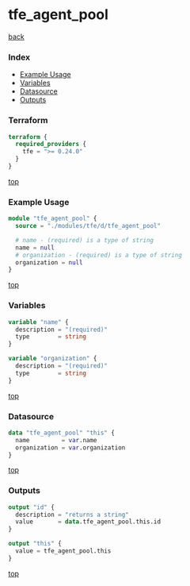 # tfe_agent_pool

[back](../tfe.md)

### Index

- [Example Usage](#example-usage)
- [Variables](#variables)
- [Datasource](#datasource)
- [Outputs](#outputs)

### Terraform

```terraform
terraform {
  required_providers {
    tfe = ">= 0.24.0"
  }
}
```

[top](#index)

### Example Usage

```terraform
module "tfe_agent_pool" {
  source = "./modules/tfe/d/tfe_agent_pool"

  # name - (required) is a type of string
  name = null
  # organization - (required) is a type of string
  organization = null
}
```

[top](#index)

### Variables

```terraform
variable "name" {
  description = "(required)"
  type        = string
}

variable "organization" {
  description = "(required)"
  type        = string
}
```

[top](#index)

### Datasource

```terraform
data "tfe_agent_pool" "this" {
  name         = var.name
  organization = var.organization
}
```

[top](#index)

### Outputs

```terraform
output "id" {
  description = "returns a string"
  value       = data.tfe_agent_pool.this.id
}

output "this" {
  value = tfe_agent_pool.this
}
```

[top](#index)